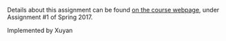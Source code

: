 Details about this assignment can be found [on the course webpage](http://cs231n.github.io/), under Assignment #1 of Spring 2017.

Implemented by Xuyan
